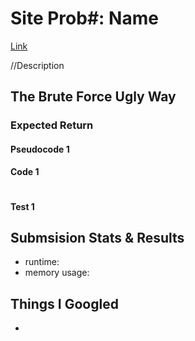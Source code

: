 # Site Prob#: Name

[Link](URL)

//Description

## The Brute Force Ugly Way

### Expected Return

#### Pseudocode 1

#### Code 1

```javascript
```

#### Test 1

## Submsision Stats & Results

- runtime:
- memory usage:

## Things I Googled

-

